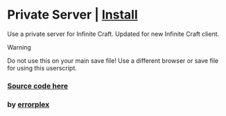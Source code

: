 # Private Server | [Install](https://raw.githubusercontent.com/InfiniteCraftCommunity/userscripts/master/userscripts/PrivateServer/index.user.js)

Use a private server for Infinite Craft. Updated for new Infinite Craft client.

> [!WARNING]
> Do not use this on your main save file! Use a different browser or save file for using this userscript.

### [Source code here](https://github.com/errorplex/infcraftps-userscript)

### by [errorplex](https://github.com/errorplex)

